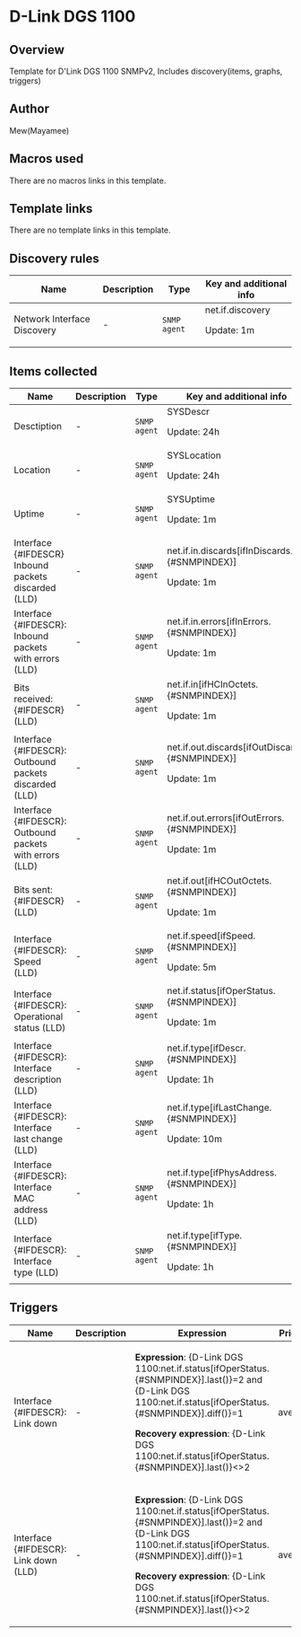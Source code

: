 # D-Link DGS 1100

## Overview

Template for D'Link DGS 1100 SNMPv2, Includes discovery(items, graphs, triggers)



## Author

Mew(Mayamee)

## Macros used

There are no macros links in this template.

## Template links

There are no template links in this template.

## Discovery rules

|Name|Description|Type|Key and additional info|
|----|-----------|----|----|
|Network Interface Discovery|<p>-</p>|`SNMP agent`|net.if.discovery<p>Update: 1m</p>|
## Items collected

|Name|Description|Type|Key and additional info|
|----|-----------|----|----|
|Desctiption|<p>-</p>|`SNMP agent`|SYSDescr<p>Update: 24h</p>|
|Location|<p>-</p>|`SNMP agent`|SYSLocation<p>Update: 24h</p>|
|Uptime|<p>-</p>|`SNMP agent`|SYSUptime<p>Update: 1m</p>|
|Interface {#IFDESCR} Inbound packets discarded (LLD)|<p>-</p>|`SNMP agent`|net.if.in.discards[ifInDiscards.{#SNMPINDEX}]<p>Update: 1m</p>|
|Interface {#IFDESCR}: Inbound packets with errors (LLD)|<p>-</p>|`SNMP agent`|net.if.in.errors[ifInErrors.{#SNMPINDEX}]<p>Update: 1m</p>|
|Bits received: {#IFDESCR} (LLD)|<p>-</p>|`SNMP agent`|net.if.in[ifHCInOctets.{#SNMPINDEX}]<p>Update: 1m</p>|
|Interface {#IFDESCR}: Outbound packets discarded (LLD)|<p>-</p>|`SNMP agent`|net.if.out.discards[ifOutDiscards.{#SNMPINDEX}]<p>Update: 1m</p>|
|Interface {#IFDESCR}: Outbound packets with errors (LLD)|<p>-</p>|`SNMP agent`|net.if.out.errors[ifOutErrors.{#SNMPINDEX}]<p>Update: 1m</p>|
|Bits sent: {#IFDESCR} (LLD)|<p>-</p>|`SNMP agent`|net.if.out[ifHCOutOctets.{#SNMPINDEX}]<p>Update: 1m</p>|
|Interface {#IFDESCR}: Speed (LLD)|<p>-</p>|`SNMP agent`|net.if.speed[ifSpeed.{#SNMPINDEX}]<p>Update: 5m</p>|
|Interface {#IFDESCR}: Operational status (LLD)|<p>-</p>|`SNMP agent`|net.if.status[ifOperStatus.{#SNMPINDEX}]<p>Update: 1m</p>|
|Interface {#IFDESCR}: Interface description (LLD)|<p>-</p>|`SNMP agent`|net.if.type[ifDescr.{#SNMPINDEX}]<p>Update: 1h</p>|
|Interface {#IFDESCR}: Interface last change (LLD)|<p>-</p>|`SNMP agent`|net.if.type[ifLastChange.{#SNMPINDEX}]<p>Update: 10m</p>|
|Interface {#IFDESCR}: Interface MAC address (LLD)|<p>-</p>|`SNMP agent`|net.if.type[ifPhysAddress.{#SNMPINDEX}]<p>Update: 1h</p>|
|Interface {#IFDESCR}: Interface type (LLD)|<p>-</p>|`SNMP agent`|net.if.type[ifType.{#SNMPINDEX}]<p>Update: 1h</p>|
## Triggers

|Name|Description|Expression|Priority|
|----|-----------|----------|--------|
|Interface {#IFDESCR}: Link down|<p>-</p>|<p>**Expression**: {D-Link DGS 1100:net.if.status[ifOperStatus.{#SNMPINDEX}].last()}=2 and {D-Link DGS 1100:net.if.status[ifOperStatus.{#SNMPINDEX}].diff()}=1</p><p>**Recovery expression**: {D-Link DGS 1100:net.if.status[ifOperStatus.{#SNMPINDEX}].last()}<>2</p>|average|
|Interface {#IFDESCR}: Link down (LLD)|<p>-</p>|<p>**Expression**: {D-Link DGS 1100:net.if.status[ifOperStatus.{#SNMPINDEX}].last()}=2 and {D-Link DGS 1100:net.if.status[ifOperStatus.{#SNMPINDEX}].diff()}=1</p><p>**Recovery expression**: {D-Link DGS 1100:net.if.status[ifOperStatus.{#SNMPINDEX}].last()}<>2</p>|average|
